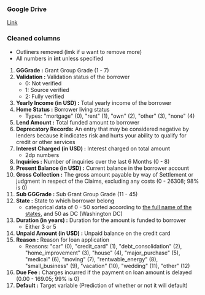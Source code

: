 ### Google Drive
[Link](https://drive.google.com/drive/folders/1nPUPdYoVNr7OATSSF4GrCffHZkUWab2Y?usp=sharing)

### Cleaned columns
- Outliners removed (lmk if u want to remove more)
- All numbers in <b>int</b> unless specified

1. <b>GGGrade :</b> Grant Group Grade (1 - 7)</br>  
1. <b>Validation :</b> Validation status of the borrower 
    - 0: Not verified
    - 1: Source verified
    - 2: Fully verified
1. <b>Yearly Income (in USD) :</b> Total yearly income of the borrower 
1. <b>Home Status :</b> Borrower living status  
    - Types: "mortgage" (0), "rent" (1), "own" (2), "other" (3), "none" (4)
1. <b>Lend Amount :</b> Total funded amount to borrower
1. <b>Deprecatory Records:</b> An entry that may be considered negative by lenders because it indicates risk and
hurts your ability to qualify for credit or other services
1. <b>Interest Charged (in USD) :</b> Interest charged on total amount
    - 2dp numbers
1. <b>Inquiries :</b> Number of inquiries over the last 6 Months (0 - 8)
1. <b>Present Balance (in USD) :</b> Current balance in the borrower account
1. <b>Gross Collection :</b> The gross amount payable by way of Settlement or judgment in respect of the Claims, excluding any costs (0 - 26308; 98% is 0)
1. <b>Sub GGGrade :</b> Sub Grant Group Grade (11 - 45)
1. <b>State :</b> State to which borrower belong
    - categorical data of 0 - 50 sorted according to [the full name of the states](https://state.1keydata.com/state-abbreviations.php), and 50 as DC (Washington DC)
1. <b>Duration (in years) :</b> Duration for the amount is funded to borrower
    - Either 3 or 5 
1. <b>Unpaid Amount (in USD) :</b> Unpaid balance on the credit card 
1. <b>Reason :</b> Reason for loan application
    - Reasons: "car" (0), "credit_card" (1), "debt_consolidation" (2), "home_improvement" (3), "house" (4), "major_purchase" (5), "medical" (6), "moving" (7), "rentwable_energy" (8), "small_business" (9), "vacation" (10), "wedding" (11), "other" (12)
1. <b>Due Fee :</b> Charges incurred if the payment on loan amount is delayed (0.00 - 169.05; 99% is 0)
1. <b>Default :</b> Target variable (Prediction of whether or not it will default)